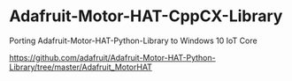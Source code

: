 # Adafruit-Motor-HAT-CppCX-Library
Porting Adafruit-Motor-HAT-Python-Library to Windows 10 IoT Core

https://github.com/adafruit/Adafruit-Motor-HAT-Python-Library/tree/master/Adafruit_MotorHAT
